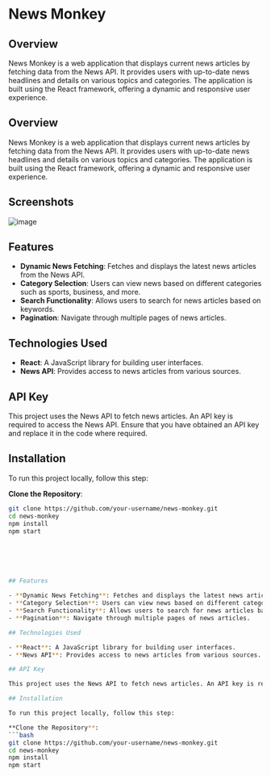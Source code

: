 # News Monkey

## Overview

News Monkey is a web application that displays current news articles by fetching data from the News API. It provides users with up-to-date news headlines and details on various topics and categories. The application is built using the React framework, offering a dynamic and responsive user experience.

## Overview

News Monkey is a web application that displays current news articles by fetching data from the News API. It provides users with up-to-date news headlines and details on various topics and categories. The application is built using the React framework, offering a dynamic and responsive user experience.

## Screenshots
![image](https://github.com/user-attachments/assets/ab1f5002-8460-475c-ac58-05b627efd405)

## Features

- **Dynamic News Fetching**: Fetches and displays the latest news articles from the News API.
- **Category Selection**: Users can view news based on different categories such as sports, business, and more.
- **Search Functionality**: Allows users to search for news articles based on keywords.
- **Pagination**: Navigate through multiple pages of news articles.

## Technologies Used

- **React**: A JavaScript library for building user interfaces.
- **News API**: Provides access to news articles from various sources.

## API Key

This project uses the News API to fetch news articles. An API key is required to access the News API. Ensure that you have obtained an API key and replace it in the code where required.

## Installation

To run this project locally, follow this step:

**Clone the Repository**:
   ```bash
   git clone https://github.com/your-username/news-monkey.git
   cd news-monkey
   npm install
   npm start





   
## Features

- **Dynamic News Fetching**: Fetches and displays the latest news articles from the News API.
- **Category Selection**: Users can view news based on different categories such as sports, business, and more.
- **Search Functionality**: Allows users to search for news articles based on keywords.
- **Pagination**: Navigate through multiple pages of news articles.

## Technologies Used

- **React**: A JavaScript library for building user interfaces.
- **News API**: Provides access to news articles from various sources.

## API Key

This project uses the News API to fetch news articles. An API key is required to access the News API. Ensure that you have obtained an API key and replace it in the code where required.

## Installation

To run this project locally, follow this step:

**Clone the Repository**:
   ```bash
   git clone https://github.com/your-username/news-monkey.git
   cd news-monkey
   npm install
   npm start





   
